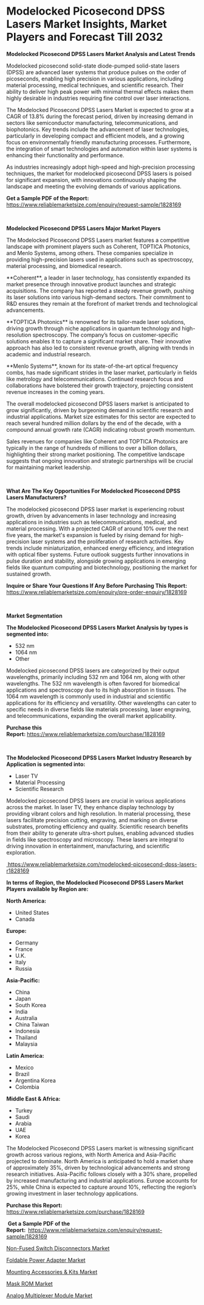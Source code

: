 <p><h1>Modelocked Picosecond DPSS Lasers Market Insights, Market Players and Forecast Till 2032</h1></p><p><strong>Modelocked Picosecond DPSS Lasers Market Analysis and Latest Trends</strong></p>
<p><p>Modelocked picosecond solid-state diode-pumped solid-state lasers (DPSS) are advanced laser systems that produce pulses on the order of picoseconds, enabling high precision in various applications, including material processing, medical techniques, and scientific research. Their ability to deliver high peak power with minimal thermal effects makes them highly desirable in industries requiring fine control over laser interactions.</p><p>The Modelocked Picosecond DPSS Lasers Market is expected to grow at a CAGR of 13.8% during the forecast period, driven by increasing demand in sectors like semiconductor manufacturing, telecommunications, and biophotonics. Key trends include the advancement of laser technologies, particularly in developing compact and efficient models, and a growing focus on environmentally friendly manufacturing processes. Furthermore, the integration of smart technologies and automation within laser systems is enhancing their functionality and performance. </p><p>As industries increasingly adopt high-speed and high-precision processing techniques, the market for modelocked picosecond DPSS lasers is poised for significant expansion, with innovations continuously shaping the landscape and meeting the evolving demands of various applications.</p></p>
<p><strong>Get a Sample PDF of the Report:&nbsp;</strong> <a href="https://www.reliablemarketsize.com/enquiry/request-sample/1828169?utm_campaign=1999&utm_medium=2&utm_source=Github&utm_content=ia&utm_term=06042025&utm_id=modelocked-picosecond-dpss-lasers">https://www.reliablemarketsize.com/enquiry/request-sample/1828169</a></p>
<p>&nbsp;</p>
<p><strong>Modelocked Picosecond DPSS Lasers Major Market Players</strong></p>
<p><p>The Modelocked Picosecond DPSS Lasers market features a competitive landscape with prominent players such as Coherent, TOPTICA Photonics, and Menlo Systems, among others. These companies specialize in providing high-precision lasers used in applications such as spectroscopy, material processing, and biomedical research.</p><p>**Coherent**, a leader in laser technology, has consistently expanded its market presence through innovative product launches and strategic acquisitions. The company has reported a steady revenue growth, pushing its laser solutions into various high-demand sectors. Their commitment to R&D ensures they remain at the forefront of market trends and technological advancements.</p><p>**TOPTICA Photonics** is renowned for its tailor-made laser solutions, driving growth through niche applications in quantum technology and high-resolution spectroscopy. The company’s focus on customer-specific solutions enables it to capture a significant market share. Their innovative approach has also led to consistent revenue growth, aligning with trends in academic and industrial research.</p><p>**Menlo Systems**, known for its state-of-the-art optical frequency combs, has made significant strides in the laser market, particularly in fields like metrology and telecommunications. Continued research focus and collaborations have bolstered their growth trajectory, projecting consistent revenue increases in the coming years.</p><p>The overall modelocked picosecond DPSS lasers market is anticipated to grow significantly, driven by burgeoning demand in scientific research and industrial applications. Market size estimates for this sector are expected to reach several hundred million dollars by the end of the decade, with a compound annual growth rate (CAGR) indicating robust growth momentum.</p><p>Sales revenues for companies like Coherent and TOPTICA Photonics are typically in the range of hundreds of millions to over a billion dollars, highlighting their strong market positioning. The competitive landscape suggests that ongoing innovation and strategic partnerships will be crucial for maintaining market leadership.</p></p>
<p>&nbsp;</p>
<p><strong>What Are The Key Opportunities For Modelocked Picosecond DPSS Lasers Manufacturers?</strong></p>
<p><p>The modelocked picosecond DPSS laser market is experiencing robust growth, driven by advancements in laser technology and increasing applications in industries such as telecommunications, medical, and material processing. With a projected CAGR of around 10% over the next five years, the market's expansion is fueled by rising demand for high-precision laser systems and the proliferation of research activities. Key trends include miniaturization, enhanced energy efficiency, and integration with optical fiber systems. Future outlook suggests further innovations in pulse duration and stability, alongside growing applications in emerging fields like quantum computing and biotechnology, positioning the market for sustained growth.</p></p>
<p><strong>Inquire or Share Your Questions If Any Before Purchasing This Report:</strong> <a href="https://www.reliablemarketsize.com/enquiry/pre-order-enquiry/1828169?utm_campaign=1999&utm_medium=2&utm_source=Github&utm_content=ia&utm_term=06042025&utm_id=modelocked-picosecond-dpss-lasers">https://www.reliablemarketsize.com/enquiry/pre-order-enquiry/1828169</a></p>
<p>&nbsp;</p>
<p><strong>Market Segmentation</strong></p>
<p><strong>The Modelocked Picosecond DPSS Lasers Market Analysis by types is segmented into:</strong></p>
<p><ul><li>532 nm</li><li>1064 nm</li><li>Other</li></ul></p>
<p><p>Modelocked picosecond DPSS lasers are categorized by their output wavelengths, primarily including 532 nm and 1064 nm, along with other wavelengths. The 532 nm wavelength is often favored for biomedical applications and spectroscopy due to its high absorption in tissues. The 1064 nm wavelength is commonly used in industrial and scientific applications for its efficiency and versatility. Other wavelengths can cater to specific needs in diverse fields like materials processing, laser engraving, and telecommunications, expanding the overall market applicability.</p></p>
<p><strong>Purchase this Report:&nbsp;</strong><a href="https://www.reliablemarketsize.com/purchase/1828169?utm_campaign=1999&utm_medium=2&utm_source=Github&utm_content=ia&utm_term=06042025&utm_id=modelocked-picosecond-dpss-lasers">https://www.reliablemarketsize.com/purchase/1828169</a></p>
<p>&nbsp;</p>
<p><strong>The Modelocked Picosecond DPSS Lasers Market Industry Research by Application is segmented into:</strong></p>
<p><ul><li>Laser TV</li><li>Material Processing</li><li>Scientific Research</li></ul></p>
<p><p>Modelocked picosecond DPSS lasers are crucial in various applications across the market. In laser TV, they enhance display technology by providing vibrant colors and high resolution. In material processing, these lasers facilitate precision cutting, engraving, and marking on diverse substrates, promoting efficiency and quality. Scientific research benefits from their ability to generate ultra-short pulses, enabling advanced studies in fields like spectroscopy and microscopy. These lasers are integral to driving innovation in entertainment, manufacturing, and scientific exploration.</p></p>
<p><a href="https://www.reliablemarketsize.com/modelocked-picosecond-dpss-lasers-r1828169?utm_campaign=1999&utm_medium=2&utm_source=Github&utm_content=ia&utm_term=06042025&utm_id=modelocked-picosecond-dpss-lasers">&nbsp;https://www.reliablemarketsize.com/modelocked-picosecond-dpss-lasers-r1828169</a></p>
<p><strong>In terms of Region, the Modelocked Picosecond DPSS Lasers Market Players available by Region are:</strong></p>
<p>
    <p> <strong> North America: </strong>
        <ul>
            <li>United States</li>
            <li>Canada</li>
        </ul>
        </p> 
    <p> <strong> Europe: </strong>
        <ul>
            <li>Germany</li>
            <li>France</li>
            <li>U.K.</li>
            <li>Italy</li>
            <li>Russia</li>
        </ul>
        </p> 
    <p> <strong> Asia-Pacific: </strong>
        <ul>
            <li>China</li>
            <li>Japan</li>
            <li>South Korea</li>
            <li>India</li>
            <li>Australia</li>
            <li>China Taiwan</li>
            <li>Indonesia</li>
            <li>Thailand</li>
            <li>Malaysia</li>
        </ul>
        </p> 
    <p> <strong> Latin America: </strong>
        <ul>
            <li>Mexico</li>
            <li>Brazil</li>
            <li>Argentina Korea</li>
            <li>Colombia</li>
        </ul>
        </p> 
    <p> <strong> Middle East & Africa: </strong>
        <ul>
            <li>Turkey</li>
            <li>Saudi</li>
            <li>Arabia</li>
            <li>UAE</li>
            <li>Korea</li>
        </ul>
    </p>
    </p>
<p><p>The Modelocked Picosecond DPSS Lasers market is witnessing significant growth across various regions, with North America and Asia-Pacific projected to dominate. North America is anticipated to hold a market share of approximately 35%, driven by technological advancements and strong research initiatives. Asia-Pacific follows closely with a 30% share, propelled by increased manufacturing and industrial applications. Europe accounts for 25%, while China is expected to capture around 10%, reflecting the region’s growing investment in laser technology applications.</p></p>
<p><strong>Purchase this Report: </strong><a href="https://www.reliablemarketsize.com/purchase/1828169?utm_campaign=1999&utm_medium=2&utm_source=Github&utm_content=ia&utm_term=06042025&utm_id=modelocked-picosecond-dpss-lasers">https://www.reliablemarketsize.com/purchase/1828169</a></p>
<p>&nbsp;<strong>Get a Sample PDF of the Report:&nbsp;&nbsp;</strong><a href="https://www.reliablemarketsize.com/enquiry/request-sample/1828169?utm_campaign=1999&utm_medium=2&utm_source=Github&utm_content=ia&utm_term=06042025&utm_id=modelocked-picosecond-dpss-lasers">https://www.reliablemarketsize.com/enquiry/request-sample/1828169</a></p>
<p><strong></strong></p>
<p><p><a href="https://github.com/erkidrhoy/Market-Research-Report-List-1/blob/main/non-fused-switch-disconnectors-market.md?utm_campaign=1999&utm_medium=2&utm_source=Github&utm_content=ia&utm_term=06042025&utm_id=modelocked-picosecond-dpss-lasers">Non-Fused Switch Disconnectors Market</a></p><p><a href="https://github.com/semenbobbaxu/Market-Research-Report-List-1/blob/main/foldable-power-adapter-market.md?utm_campaign=1999&utm_medium=2&utm_source=Github&utm_content=ia&utm_term=06042025&utm_id=modelocked-picosecond-dpss-lasers">Foldable Power Adapter Market</a></p><p><a href="https://github.com/milievkulov/Market-Research-Report-List-1/blob/main/mounting-accessories-kits-market.md?utm_campaign=1999&utm_medium=2&utm_source=Github&utm_content=ia&utm_term=06042025&utm_id=modelocked-picosecond-dpss-lasers">Mounting Accessories & Kits Market</a></p><p><a href="https://github.com/roffefaith6l/Market-Research-Report-List-1/blob/main/mask-rom-market.md?utm_campaign=1999&utm_medium=2&utm_source=Github&utm_content=ia&utm_term=06042025&utm_id=modelocked-picosecond-dpss-lasers">Mask ROM Market</a></p><p><a href="https://github.com/irisadoranrx/Market-Research-Report-List-1/blob/main/analog-multiplexer-module-market.md?utm_campaign=1999&utm_medium=2&utm_source=Github&utm_content=ia&utm_term=06042025&utm_id=modelocked-picosecond-dpss-lasers">Analog Multiplexer Module Market</a></p></p>